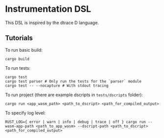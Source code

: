 # Instrumentation DSL #

This DSL is inspired by the dtrace D language.

## Tutorials ##

To run basic build:
```shell
cargo build
```

To run tests:
```shell
cargo test
cargo test parser # Only run the tests for the `parser` module
cargo test -- --nocapture # With stdout tracing
```

To run project (there are example dscripts in `tests/dscripts` folder):
```shell
cargo run <app_wasm_path> <path_to_dscript> <path_for_compiled_output>
```

To specify log level:
```shell
RUST_LOG={ error | warn | info | debug | trace | off } cargo run --wasm-app-path <path_to_app_wasm> --dscript-path <path_to_dscript> <path_for_compiled_output>
```
